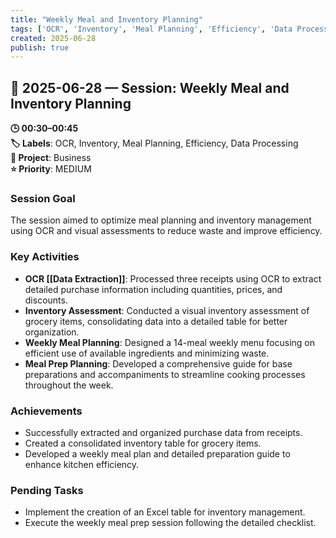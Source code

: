```yaml
---
title: "Weekly Meal and Inventory Planning"
tags: ['OCR', 'Inventory', 'Meal Planning', 'Efficiency', 'Data Processing']
created: 2025-06-28
publish: true
---
```


## 📅 2025-06-28 — Session: Weekly Meal and Inventory Planning

**🕒 00:30–00:45**  
**🏷️ Labels**: OCR, Inventory, Meal Planning, Efficiency, Data Processing  
**📂 Project**: Business  
**⭐ Priority**: MEDIUM  


### Session Goal
The session aimed to optimize meal planning and inventory management using OCR and visual assessments to reduce waste and improve efficiency.

### Key Activities
- **OCR [[Data Extraction]]**: Processed three receipts using OCR to extract detailed purchase information including quantities, prices, and discounts.
- **Inventory Assessment**: Conducted a visual inventory assessment of grocery items, consolidating data into a detailed table for better organization.
- **Weekly Meal Planning**: Designed a 14-meal weekly menu focusing on efficient use of available ingredients and minimizing waste.
- **Meal Prep Planning**: Developed a comprehensive guide for base preparations and accompaniments to streamline cooking processes throughout the week.

### Achievements
- Successfully extracted and organized purchase data from receipts.
- Created a consolidated inventory table for grocery items.
- Developed a weekly meal plan and detailed preparation guide to enhance kitchen efficiency.

### Pending Tasks
- Implement the creation of an Excel table for inventory management.
- Execute the weekly meal prep session following the detailed checklist.
